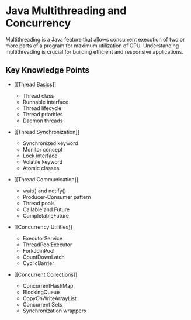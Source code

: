 # Java Multithreading and Concurrency

Multithreading is a Java feature that allows concurrent execution of two or more parts of a program for maximum utilization of CPU. Understanding multithreading is crucial for building efficient and responsive applications.

## Key Knowledge Points

- [[Thread Basics]]
  - Thread class
  - Runnable interface
  - Thread lifecycle
  - Thread priorities
  - Daemon threads

- [[Thread Synchronization]]
  - Synchronized keyword
  - Monitor concept
  - Lock interface
  - Volatile keyword
  - Atomic classes

- [[Thread Communication]]
  - wait() and notify()
  - Producer-Consumer pattern
  - Thread pools
  - Callable and Future
  - CompletableFuture

- [[Concurrency Utilities]]
  - ExecutorService
  - ThreadPoolExecutor
  - ForkJoinPool
  - CountDownLatch
  - CyclicBarrier

- [[Concurrent Collections]]
  - ConcurrentHashMap
  - BlockingQueue
  - CopyOnWriteArrayList
  - Concurrent Sets
  - Synchronization wrappers
